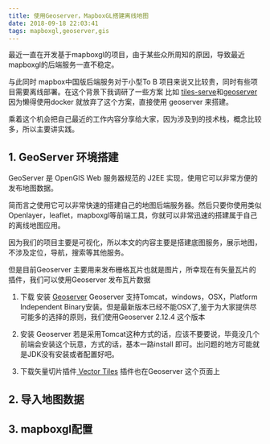 ```yaml
---
title: 使用Geoserver，MapboxGL搭建离线地图
date: 2018-09-18 22:03:41
tags: mapboxgl,geoserver,gis
---
```


 最近一直在开发基于mapboxgl的项目，由于某些众所周知的原因，导致最近mapboxgl的后端服务一直不稳定。

与此同时 mapbox中国版后端服务对于小型To B 项目来说又比较贵，同时有些项目需要离线部署。在这个背景下我调研了一些方案 比如 [tiles-serve](https://openmaptiles.com/server/)和[geoserver](http://blog.geoserver.org/) 因为懒得使用docker 就放弃了这个方案，直接使用 geoserver 来搭建。

乘着这个机会把自己最近的工作内容分享给大家，因为涉及到的技术栈，概念比较多，所以主要讲实践。

## 1. GeoServer 环境搭建
GeoServer 是 OpenGIS Web 服务器规范的 J2EE 实现，使用它可以非常方便的发布地图数据。

简而言之使用它可以非常快速的搭建自己的地图后端服务器。然后只要你使用类似Openlayer，leaflet，mapboxgl等前端工具，你就可以非常迅速的搭建属于自己的离线地图应用。

因为我们的项目主要是可视化，所以本文的内容主要是搭建底图服务，展示地图，不涉及定位，导航，搜索等其他服务。

但是目前Geoserver 主要用来发布栅格瓦片也就是图片，所幸现在有矢量瓦片的插件，我们可以使用Geoserver 发布瓦片数据

 1. 下载 安装 [Geoserver](http://geoserver.org/release/2.12.4/) 
 Geoserver 支持Tomcat，windows，OSX，Platform Independent Binary安装。但是最新版本已经不能OSX了,鉴于为大家提供尽可能多的选择的原则，我们使用Geoserver 2.12.4 这个版本

 2. 安装 Geoserver
    若是采用Tomcat这种方式的话，应该不要要说，毕竟没几个前端会安装这个玩意，方式的话，基本一路install 即可。出问题的地方可能就是JDK没有安装或者配置好吧。

 3. 下载矢量切片插件[ Vector Tiles](http://geoserver.org/release/2.12.4/)
 插件也在Geoserver  这个页面上



## 2. 导入地图数据

## 3. mapboxgl配置
